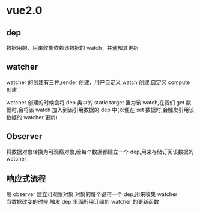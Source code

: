 # vue2.0

## dep

数据用的，用来收集依赖该数据的 watch，并通知其更新

## watcher

watcher 的创建有三种,render 创建，用户自定义 watch 创建,自定义 compute 创建

watcher 创建的时候会将 dep 类中的 static target 置为该 watch,在我们 get 数据时,会将该 watch 加入到该引用数据的 dep 中(以便在 set 数据时,会触发引用该数据的 watcher 更新)

## Observer

将数据对象转换为可观察对象,给每个数据都建立一个 dep,用来存储订阅该数据的 watcher

## 响应式流程

用 observer 建立可观察对象,对象的每个键带一个 dep,用来收集 watcher  
当数据改变的时候,触发 dep 里面所用订阅的 watcher 的更新函数
